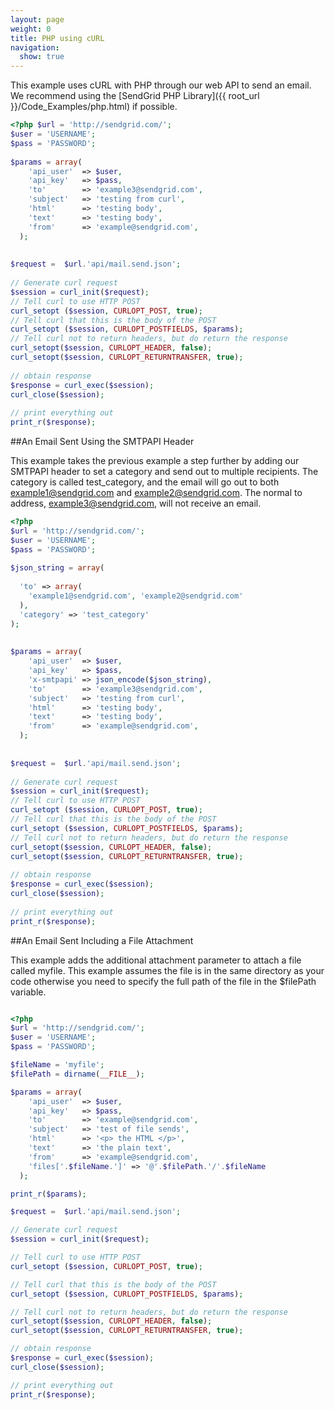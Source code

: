 ```yaml
---
layout: page
weight: 0
title: PHP using cURL
navigation:
  show: true
---
```


This example uses cURL with PHP through our web API to send an email. We
recommend using the [SendGrid PHP Library]({{ root_url
}}/Code_Examples/php.html) if possible.

```php
<?php $url = 'http://sendgrid.com/';
$user = 'USERNAME';
$pass = 'PASSWORD'; 
 
$params = array(
    'api_user'  => $user,
    'api_key'   => $pass,
    'to'        => 'example3@sendgrid.com',
    'subject'   => 'testing from curl',
    'html'      => 'testing body',
    'text'      => 'testing body',
    'from'      => 'example@sendgrid.com',
  );
 
 
$request =  $url.'api/mail.send.json';
 
// Generate curl request
$session = curl_init($request);
// Tell curl to use HTTP POST
curl_setopt ($session, CURLOPT_POST, true);
// Tell curl that this is the body of the POST
curl_setopt ($session, CURLOPT_POSTFIELDS, $params);
// Tell curl not to return headers, but do return the response
curl_setopt($session, CURLOPT_HEADER, false);
curl_setopt($session, CURLOPT_RETURNTRANSFER, true);
 
// obtain response
$response = curl_exec($session);
curl_close($session);
 
// print everything out
print_r($response);
```

##An Email Sent Using the SMTPAPI Header

This example takes the previous example a step further by adding our SMTPAPI header to set a category and send out to multiple recipients.  The category is called test_category, and the email will go out to both example1@sendgrid.com and example2@sendgrid.com.  The normal to address, example3@sendgrid.com, will not receive an email.
```php
<?php 
$url = 'http://sendgrid.com/';
$user = 'USERNAME';
$pass = 'PASSWORD';
 
$json_string = array(
 
  'to' => array(
    'example1@sendgrid.com', 'example2@sendgrid.com'
  ),
  'category' => 'test_category'
);
 
 
$params = array(
    'api_user'  => $user,
    'api_key'   => $pass,
    'x-smtpapi' => json_encode($json_string),
    'to'        => 'example3@sendgrid.com',
    'subject'   => 'testing from curl',
    'html'      => 'testing body',
    'text'      => 'testing body',
    'from'      => 'example@sendgrid.com',
  );
 
 
$request =  $url.'api/mail.send.json';
 
// Generate curl request
$session = curl_init($request);
// Tell curl to use HTTP POST
curl_setopt ($session, CURLOPT_POST, true);
// Tell curl that this is the body of the POST
curl_setopt ($session, CURLOPT_POSTFIELDS, $params);
// Tell curl not to return headers, but do return the response
curl_setopt($session, CURLOPT_HEADER, false);
curl_setopt($session, CURLOPT_RETURNTRANSFER, true);
 
// obtain response
$response = curl_exec($session);
curl_close($session);
 
// print everything out
print_r($response);

```

##An Email Sent Including a File Attachment

This example adds the additional attachment parameter to attach a file called myfile.  This example assumes the file is in the same directory as your code otherwise you need to specify the full path of the file in the $filePath variable.

```php

<?php 
$url = 'http://sendgrid.com/';
$user = 'USERNAME';
$pass = 'PASSWORD';

$fileName = 'myfile';
$filePath = dirname(__FILE__);

$params = array(
    'api_user'  => $user,
    'api_key'   => $pass,
    'to'        => 'example@sendgrid.com',
    'subject'   => 'test of file sends',
    'html'      => '<p> the HTML </p>',
    'text'      => 'the plain text',
    'from'      => 'example@sendgrid.com',
    'files['.$fileName.']' => '@'.$filePath.'/'.$fileName
  );

print_r($params);

$request =  $url.'api/mail.send.json';

// Generate curl request
$session = curl_init($request);

// Tell curl to use HTTP POST
curl_setopt ($session, CURLOPT_POST, true);

// Tell curl that this is the body of the POST
curl_setopt ($session, CURLOPT_POSTFIELDS, $params);

// Tell curl not to return headers, but do return the response
curl_setopt($session, CURLOPT_HEADER, false);
curl_setopt($session, CURLOPT_RETURNTRANSFER, true);

// obtain response
$response = curl_exec($session);
curl_close($session);

// print everything out
print_r($response);

```
